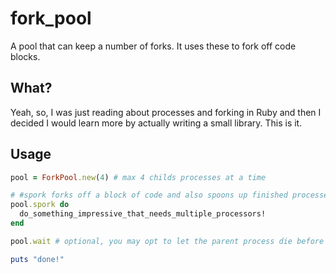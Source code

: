 fork_pool
=========

A pool that can keep a number of forks. It uses these to fork off code blocks.

What?
-----

Yeah, so, I was just reading about processes and forking in Ruby and then I decided I would learn more by actually
writing a small library. This is it.

Usage
-----

```ruby
pool = ForkPool.new(4) # max 4 childs processes at a time

# #spork forks off a block of code and also spoons up finished processes.
pool.spork do
  do_something_impressive_that_needs_multiple_processors!
end

pool.wait # optional, you may opt to let the parent process die before its childs. Your choice.

puts "done!"
```
